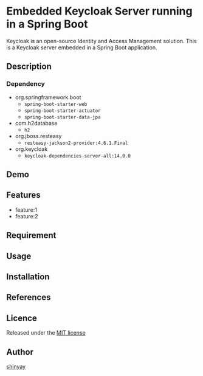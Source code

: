 # Embedded Keycloak Server running in a Spring Boot

Keycloak is an open-source Identity and Access Management solution.
This is a Keycloak server embedded in a Spring Boot application.

## Description
### Dependency
- org.springframework.boot
  - `spring-boot-starter-web`
  - `spring-boot-starter-actuator`
  - `spring-boot-starter-data-jpa`
- com.h2database
  - `h2`
- org.jboss.resteasy
  - `resteasy-jackson2-provider:4.6.1.Final`
- org.keycloak
  - `keycloak-dependencies-server-all:14.0.0`

## Demo

## Features

- feature:1
- feature:2

## Requirement

## Usage

## Installation

## References

## Licence

Released under the [MIT license](https://gist.githubusercontent.com/shinyay/56e54ee4c0e22db8211e05e70a63247e/raw/34c6fdd50d54aa8e23560c296424aeb61599aa71/LICENSE)

## Author

[shinyay](https://github.com/shinyay)
